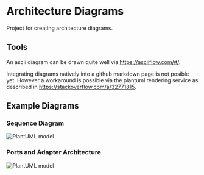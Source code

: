 # Architecture Diagrams
Project for creating architecture diagrams.


## Tools
An ascii diagram can be drawn quite well via https://asciiflow.com/#/.

Integrating diagrams natively into a github markdown page is not posible yet. However a workaround is possible via the plantuml rendering service as described in https://stackoverflow.com/a/32771815.

## Example Diagrams

### Sequence Diagram
![PlantUML model](http://www.plantuml.com/plantuml/svg/BSmn2W9134RXtbFe0PpqLdkLc0axWPdialn1yFGgM3rUysq93jIQbvkvpEfQCQy3EFD15Fngks7Kir933eSwcXoBaF8c3Xa65LJelHllmIjfiJdzhvq_UbFlttu0)

### Ports and Adapter Architecture
![PlantUML model](http://www.plantuml.com/plantuml/png/JSqx3W8n30RXdbF00HBtL7iLurYRI7b4zcyXSNgWssgQaRx3mOOO_VPeKteK3Ult2cn_4Xc_yzbGunMk9cj29xAiGN3v49lK1XM4QIgDJ-FXDBXDsikGkF26cgVhcFTVEtIMNxy0)
